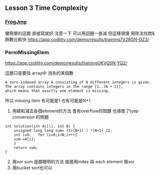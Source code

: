## Lesson 3 Time Complexity
###  [FrogJmp](https://app.codility.com/programmers/lessons/3-time_complexity/frog_jmp/)
蠻簡單的這題  直接寫就好
注意一下
可以用迴圈一直減  但這樣很慢  用除法找商& 餘數比較快
https://app.codility.com/demo/results/training7V28GN-DZ3/


### PermMissingElem
https://app.codility.com/demo/results/trainingUKVQ5N-YQ2/

這題只是要找 array中 消失的某個數
    
    A zero-indexed array A consisting of N different integers is given.
    The array contains integers in the range [1..(N + 1)],
    which means that exactly one element is missing.


所以  missing item 有可能是1 也有可能是N+1

1. 用總和減去各個element的方法 會有overflow的問題 也導致了tyep conversion 的問題
```c=
int solution(int A\[\], int N) {     
    unsigned long long sum= (1+(N+1) ) *(N+1) /2;
    int i=0;   for (i=0;i<N;i++){   
    sum-=A[i];  
    }   
    return sum;   
}

```
2. 用xor sum 是頗聰明的方法  直接用index 與 each element 做xor
3. 用bucket sort也可以



